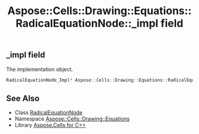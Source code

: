 ﻿---
title: Aspose::Cells::Drawing::Equations::RadicalEquationNode::_impl field
linktitle: _impl
second_title: Aspose.Cells for C++ API Reference
description: 'Aspose::Cells::Drawing::Equations::RadicalEquationNode::_impl field. The implementation object in C++.'
type: docs
weight: 900
url: /cpp/aspose.cells.drawing.equations/radicalequationnode/_impl/
---
## _impl field


The implementation object.

```cpp
RadicalEquationNode_Impl* Aspose::Cells::Drawing::Equations::RadicalEquationNode::_impl
```

## See Also

* Class [RadicalEquationNode](../)
* Namespace [Aspose::Cells::Drawing::Equations](../../)
* Library [Aspose.Cells for C++](../../../)
